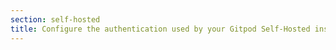 ```yaml
---
section: self-hosted
title: Configure the authentication used by your Gitpod Self-Hosted installation
---
```


<script context="module">
  export const prerender = true;
  export const load = () => {
    return {
      status: 301,
      redirect: "/docs/self-hosted"
    }
  };
</script>
